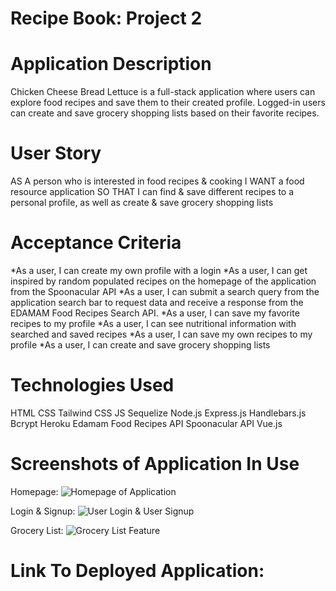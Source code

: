# Recipe Book: Project 2 

# Application Description
Chicken Cheese Bread Lettuce is a full-stack application where users can explore food recipes and save them to their created profile. Logged-in users can create and save grocery shopping lists based on their favorite recipes.

# User Story
AS A person who is interested in food recipes & cooking
I WANT a food resource application
SO THAT I can find & save different recipes to a personal profile, as well as create & save grocery shopping lists

# Acceptance Criteria
*As a user, I can create my own profile with a login
*As a user, I can get inspired by random populated recipes on the homepage of the application from the Spoonacular API
*As a user, I can submit a search query from the application search bar to request data and receive a response from the EDAMAM Food Recipes Search API. 
*As a user, I can save my favorite recipes to my profile
*As a user, I can see nutritional information with searched and saved recipes
*As a user, I can save my own recipes to my profile
*As a user, I can create and save grocery shopping lists

# Technologies Used
HTML
CSS
Tailwind CSS
JS
Sequelize
Node.js
Express.js
Handlebars.js
Bcrypt
Heroku
Edamam Food Recipes API
Spoonacular API
Vue.js

# Screenshots of Application In Use

Homepage: 
![Homepage of Application](assets/images/CCBL-Homepage.png)

Login & Signup: 
![User Login & User Signup](/assets/images/CCBL-Login-Signup.jpg)

Grocery List:
![Grocery List Feature](/assets/images/CCBL-Grocery-List.jpg)

# Link To Deployed Application: 